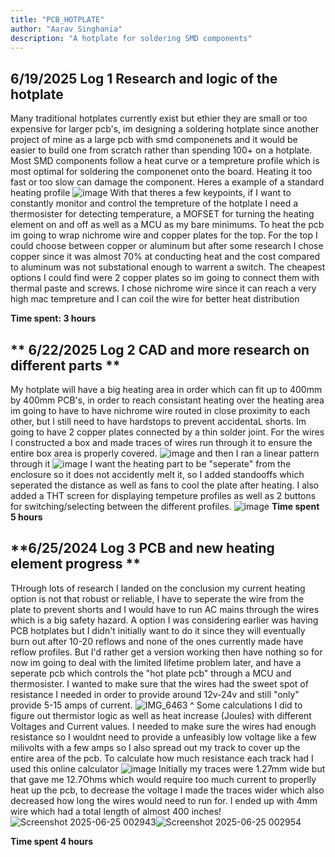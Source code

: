 ```yaml
---
title: "PCB_HOTPLATE"
author: "Aarav Singhania"
description: "A hotplate for soldering SMD components"
---
```


## **6/19/2025 Log 1 Research and logic of the hotplate** ##

Many traditional hotplates currently exist but ethier they are small or too expensive for larger pcb's, im designing a soldering hotplate since another project of mine as a large pcb with smd componenets and it would be easier to build one from scratch rather than spending 100+ on a hotplate. Most SMD components follow a heat curve or a tempreture profile which is most optimal for soldering the componenet onto the board. Heating it too fast or too slow can damage the component. Heres a example of a standard heating profile ![image](https://github.com/user-attachments/assets/927665aa-617d-4552-bb30-2d9ac9524f92)
With that theres a few keypoints, if I want to constantly monitor and control the tempreture of the hotplate I need a thermosister for detecting temperature, a MOFSET for turning the heating element on and off as well as a MCU as my bare minimums. To heat the pcb im going to wrap nichrome wire and copper plates for the top. For the top I could choose between copper or aluminum but after some research I chose copper since it was almost 70% at conducting heat and the cost compared to aluminum was not substational enough to warrent a switch. The cheapest options I could find were 2 copper plates so im going to connect them with thermal paste and screws. I chose nichrome wire since it can reach a very high mac tempreture and I can coil the wire for better heat distribution

**Time spent: 3 hours**

## ** 6/22/2025 Log 2 CAD and more research on different parts ** ##
My hotplate will have a big heating area in order which can fit up to 400mm by 400mm PCB's, in order to reach consistant heating over the heating area im going to have to have nichrome wire routed in close proximity to each other, but I still need to have hardstops to prevent accidentaL shorts. Im going to have 2 copper plates connected by a thin solder joint. For the wires I constructed a box and made traces of wires run through it to ensure the entire box area is properly covered. ![image](https://github.com/user-attachments/assets/1eee4ec4-4db9-4b56-8cb7-dd96ca0f0193) and then I ran a linear pattern through it ![image](https://github.com/user-attachments/assets/4b08c178-1042-4036-9108-bfa9c95667ef)
I want the heating part to be "seperate" from the enclosure so it does not accidently melt it, so I added standooffs which seperated the distance as well as fans to cool the plate after heating. I also added a THT screen for displaying tempeture profiles as well as 2 buttons for switching/selecting between the different profiles.
![image](https://github.com/user-attachments/assets/28e59456-79ae-4242-b615-e92abef160b3)
**Time spent 5 hours**

## **6/25/2024 Log 3 PCB and new heating element progress ** ##
THrough lots of research I landed on the conclusion my current heating option is not that robust or reliable, I have to seperate the wire from the plate to prevent shorts and I would have to run AC mains through the wires which is a big safety hazard. A option I was considering earlier was having PCB hotplates but I didn't initially want to do it since they will eventually burn out after 10-20 reflows and none of the ones currently made have reflow profiles. But I'd rather get a version working then have nothing so for now im going to deal with the limited lifetime problem later, and have a seperate pcb which controls the "hot plate pcb" through a MCU and thermosister. I wanted to make sure that the wires had the sweet spot of resistance I needed in order to provide around 12v-24v and still "only" provide 5-15 amps of current.
![IMG_6463](https://github.com/user-attachments/assets/82657db7-8d4b-490f-997e-537d14304a85)
^ Some calculations I did to figure out thermistor logic as well as heat increase (Joules) with different Voltages and Current values. I needed to make sure the wires had enough resistance so I wouldnt need to provide a unfeasibly low voltage like a few milivolts with a few amps so I also spread out my track to cover up the entire area of the pcb. To calculate how much resistance each track had I used this online calculator ![image](https://github.com/user-attachments/assets/1789c866-b41c-4d7d-a95d-b3a1c6ca0fe1) Initially my traces were 1.27mm wide but that gave me 12.7Ohms which would require too much current to properlly heat up the pcb, to decrease the voltage I made the traces wider which also decreased how long the wires would need to run for. I ended up with 4mm wire which had a total length of almost 400 inches!
![Screenshot 2025-06-25 002943](https://github.com/user-attachments/assets/2c966fd8-9a4e-4cf8-ae98-756b63a1b63a)![Screenshot 2025-06-25 002954](https://github.com/user-attachments/assets/d66a1dc3-eada-4daf-b1ce-64b6adc51a86)

**Time spent 4 hours**




